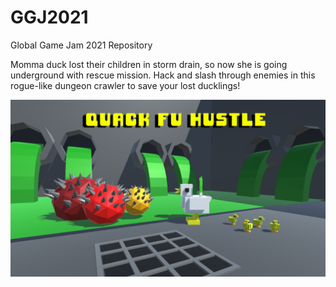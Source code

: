 # GGJ2021
Global Game Jam 2021 Repository

Momma duck lost their children in storm drain, so now she is going underground with rescue mission. Hack and slash through enemies in this rogue-like dungeon crawler to save your lost ducklings!

<img src="Assets/Content/Pictures/Logo.png" width="800"> 
